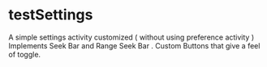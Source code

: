 testSettings
============
A simple settings activity customized ( without using preference activity )
Implements Seek Bar and Range Seek Bar .
Custom Buttons that give a feel of toggle.
